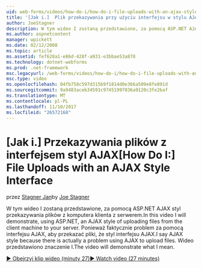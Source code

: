 ```yaml
---
uid: web-forms/videos/how-do-i/how-do-i-file-uploads-with-an-ajax-style-interface
title: '[Jak i.]  Plik przekazywania przy użyciu interfejsu w stylu AJAX | Dokumentacja firmy Microsoft'
author: JoeStagner
description: W tym wideo I zostaną przedstawione, za pomocą ASP.NET AJAX styl przekazywania plików z komputera klienta z serwerem. Powiedz styl AJAX, ponieważ nie istnieje...
ms.author: aspnetcontent
manager: wpickett
ms.date: 02/12/2008
ms.topic: article
ms.assetid: fef628a1-e86d-428f-a931-e3bbae53a878
ms.technology: dotnet-webforms
ms.prod: .net-framework
msc.legacyurl: /web-forms/videos/how-do-i/how-do-i-file-uploads-with-an-ajax-style-interface
msc.type: video
ms.openlocfilehash: 04fb758c597d315b9f1814d0e366a509e8fe891d
ms.sourcegitcommit: 9a9483aceb34591c97451997036a9120c3fe2baf
ms.translationtype: MT
ms.contentlocale: pl-PL
ms.lasthandoff: 11/10/2017
ms.locfileid: "26572168"
---
```

<a name="how-do-i--file-uploads-with-an-ajax-style-interface"></a><span data-ttu-id="c5601-104">[Jak i.]  Przekazywania plików z interfejsem styl AJAX</span><span class="sxs-lookup"><span data-stu-id="c5601-104">[How Do I:]  File Uploads with an AJAX Style Interface</span></span>
====================
<span data-ttu-id="c5601-105">przez [Stagner Jan](https://github.com/JoeStagner)</span><span class="sxs-lookup"><span data-stu-id="c5601-105">by [Joe Stagner](https://github.com/JoeStagner)</span></span>

<span data-ttu-id="c5601-106">W tym wideo I zostaną przedstawione, za pomocą ASP.NET AJAX styl przekazywania plików z komputera klienta z serwerem.</span><span class="sxs-lookup"><span data-stu-id="c5601-106">In this video I will demonstrate, using ASP.NET, an AJAX style of uploading files from the client machine to your server.</span></span> <span data-ttu-id="c5601-107">Ponieważ faktycznie problem za pomocą interfejsu AJAX, aby przekazać pliki, że styl interfejsu AJAX.</span><span class="sxs-lookup"><span data-stu-id="c5601-107">I say AJAX style because there is actually a problem using AJAX to upload files.</span></span> <span data-ttu-id="c5601-108">Wideo przedstawiono znaczenie I.</span><span class="sxs-lookup"><span data-stu-id="c5601-108">The video will demonstrate what I mean.</span></span>

[<span data-ttu-id="c5601-109">&#9654; Obejrzyj klip wideo (minuty 27)</span><span class="sxs-lookup"><span data-stu-id="c5601-109">&#9654; Watch video (27 minutes)</span></span>](https://channel9.msdn.com/Blogs/ASP-NET-Site-Videos/how-do-i-file-uploads-with-an-ajax-style-interface)
